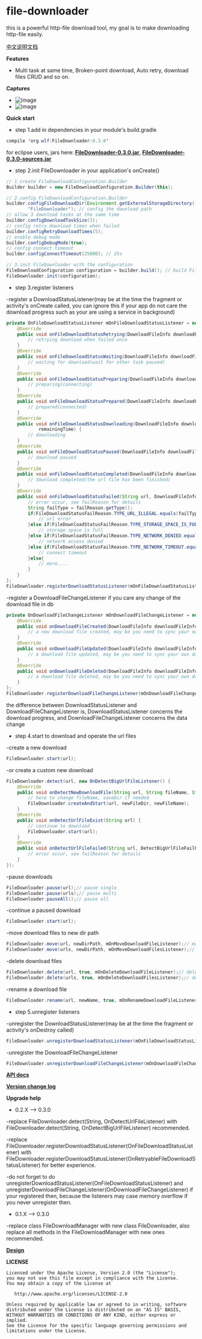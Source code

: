 # file-downloader

this is a powerful http-file download tool, my goal is to make downloading http-file easily.

[中文说明文档](https://github.com/wlfcolin/file-downloader/blob/master/README-zh.md)

**Features**
* Multi task at same time, Broken-point download, Auto retry, download files CRUD and so on.


**Captures**
* ![image](https://github.com/wlfcolin/file-downloader/blob/master/capture/simple_download.gif)
* ![image](https://github.com/wlfcolin/file-downloader/blob/master/capture/manager_download.gif)


**Quick start**
* step 1.add in dependencies in your module's build.gradle
``` java
compile 'org.wlf:FileDownloader:0.3.0'
``` 
for eclipse users, jars here:
**[FileDownloader-0.3.0.jar](https://github.com/wlfcolin/file-downloader/raw/master/download/release/FileDownloader-0.3.0.jar)**, 
**[FileDownloader-0.3.0-sources.jar](https://dl.bintray.com/wlfcolin/maven/org/wlf/FileDownloader/0.3.0/FileDownloader-0.3.0-sources.jar)**

* step 2.init FileDownloader in your application's onCreate()
``` java
// 1.create FileDownloadConfiguration.Builder
Builder builder = new FileDownloadConfiguration.Builder(this);

// 2.config FileDownloadConfiguration.Builder
builder.configFileDownloadDir(Environment.getExternalStorageDirectory().getAbsolutePath() + File.separator +
        "FileDownloader"); // config the download path
// allow 3 download tasks at the same time
builder.configDownloadTaskSize(3);
// config retry download times when failed
builder.configRetryDownloadTimes(5);
// enable debug mode
builder.configDebugMode(true);
// config connect timeout
builder.configConnectTimeout(25000); // 25s

// 3.init FileDownloader with the configuration
FileDownloadConfiguration configuration = builder.build(); // build FileDownloadConfiguration with the builder
FileDownloader.init(configuration);
```

* step 3.register listeners

-register a DownloadStatusListener(may be at the time the fragment or activity's onCreate called, 
you can ignore this if your app do not care the download progress such as your are using a service in background)
``` java
private OnFileDownloadStatusListener mOnFileDownloadStatusListener = new OnRetryableFileDownloadStatusListener() {
    @Override
    public void onFileDownloadStatusRetrying(DownloadFileInfo downloadFileInfo, int retryTimes) {
        // retrying download when failed once
    }
    @Override
    public void onFileDownloadStatusWaiting(DownloadFileInfo downloadFileInfo) {
        // waiting for download(wait for other task paused)
    }
    @Override
    public void onFileDownloadStatusPreparing(DownloadFileInfo downloadFileInfo) {
        // preparing(connecting)
    }
    @Override
    public void onFileDownloadStatusPrepared(DownloadFileInfo downloadFileInfo) {
        // prepared(connected)
    }
    @Override
    public void onFileDownloadStatusDownloading(DownloadFileInfo downloadFileInfo, float downloadSpeed, long
            remainingTime) {
        // downloading
    }
    @Override
    public void onFileDownloadStatusPaused(DownloadFileInfo downloadFileInfo) {
        // download paused
    }
    @Override
    public void onFileDownloadStatusCompleted(DownloadFileInfo downloadFileInfo) {
        // download completed(the url file has been finished)
    }
    @Override
    public void onFileDownloadStatusFailed(String url, DownloadFileInfo downloadFileInfo, FileDownloadStatusFailReason failReason) {
        // error occur, see failReason for details
        String failType = failReason.getType();
        if(FileDownloadStatusFailReason.TYPE_URL_ILLEGAL.equals(failType)){
            // url error
        }else if(FileDownloadStatusFailReason.TYPE_STORAGE_SPACE_IS_FULL.equals(failType)){
            // storage space is full
        }else if(FileDownloadStatusFailReason.TYPE_NETWORK_DENIED.equals(failType)){
            // network access denied
        }else if(FileDownloadStatusFailReason.TYPE_NETWORK_TIMEOUT.equals(failType)){
            // connect timeout
        }else{
            // more....
        }
    }
};
FileDownloader.registerDownloadStatusListener(mOnFileDownloadStatusListener);
```

-register a DownloadFileChangeListener if you care any change of the download file in db
``` java
private OnDownloadFileChangeListener mOnDownloadFileChangeListener = new OnDownloadFileChangeListener() {
    @Override
    public void onDownloadFileCreated(DownloadFileInfo downloadFileInfo) {
        // a new download file created, may be you need to sync your own data storage status, such as delete a record in your own database
    }
    @Override
    public void onDownloadFileUpdated(DownloadFileInfo downloadFileInfo, Type type) {
        // a download file updated, may be you need to sync your own data storage status, such as update a record in your own database
    }
    @Override
    public void onDownloadFileDeleted(DownloadFileInfo downloadFileInfo) {
        // a download file deleted, may be you need to sync your own data storage status, such as delete a record in your own database
    }
};
FileDownloader.registerDownloadFileChangeListener(mOnDownloadFileChangeListener);
```
the difference between DownloadStatusListener and DownloadFileChangeListener is, 
DownloadStatusListener concerns the download progress, and DownloadFileChangeListener concerns the data change 

* step 4.start to download and operate the url files

-create a new download
``` java
FileDownloader.start(url);
```

-or create a custom new download
``` java
FileDownloader.detect(url, new OnDetectBigUrlFileListener() {
    @Override
    public void onDetectNewDownloadFile(String url, String fileName, String saveDir, long fileSize) {
        // here to change fileName, saveDir if needed
        FileDownloader.createAndStart(url, newFileDir, newFileName);
    }
    @Override
    public void onDetectUrlFileExist(String url) {
        // continue to download
        FileDownloader.start(url);
    }
    @Override
    public void onDetectUrlFileFailed(String url, DetectBigUrlFileFailReason failReason) {
        // error occur, see failReason for details
    }
});
```

-pause downloads
``` java
FileDownloader.pause(url);// pause single
FileDownloader.pause(urls);// pause multi
FileDownloader.pauseAll();// pause all
```

-continue a paused download
``` java
FileDownloader.start(url);
```

-move download files to new dir path
``` java
FileDownloader.move(url, newDirPath, mOnMoveDownloadFileListener);// move single file
FileDownloader.move(urls, newDirPath, mOnMoveDownloadFilesListener);// move multi files
```

-delete download files
``` java
FileDownloader.delete(url, true, mOnDeleteDownloadFileListener);// delete single file
FileDownloader.delete(urls, true, mOnDeleteDownloadFilesListener);// delete multi files
```

-rename a download file
``` java
FileDownloader.rename(url, newName, true, mOnRenameDownloadFileListener);
```

* step 5.unregister listeners

-unregister the DownloadStatusListener(may be at the time the fragment or activity's onDestroy called)
``` java
FileDownloader.unregisterDownloadStatusListener(mOnFileDownloadStatusListener);
```

-unregister the DownloadFileChangeListener
``` java
FileDownloader.unregisterDownloadFileChangeListener(mOnDownloadFileChangeListener);
```


**[API docs](http://htmlpreview.github.io/?https://github.com/wlfcolin/file-downloader/raw/master/download/release/FileDownloader-0.3.0-javadoc/index.html)**


**[Version change log](https://github.com/wlfcolin/file-downloader/blob/master/CHANGELOG.md)**


**Upgrade help**

* 0.2.X --> 0.3.0

-replace FileDownloader.detect(String, OnDetectUrlFileListener) with FileDownloader.detect(String, OnDetectBigUrlFileListener) recommended.

-replace FileDownloader.registerDownloadStatusListener(OnFileDownloadStatusListener) with FileDownloader.registerDownloadStatusListener(OnRetryableFileDownloadStatusListener) 
 for better experience.

-do not forget to do unregisterDownloadStatusListener(OnFileDownloadStatusListener) and unregisterDownloadFileChangeListener(OnDownloadFileChangeListener) if your registered then, 
 because the listeners may case memory overflow if you never unregister then.

* 0.1.X --> 0.3.0

-replace class FileDownloadManager with new class FileDownloader, also replace all methods in the FileDownloadManager with new ones recommended.


**[Design](https://github.com/wlfcolin/file-downloader/blob/master/DESIGN.md)**


**LICENSE**
```
Licensed under the Apache License, Version 2.0 (the "License");
you may not use this file except in compliance with the License.
You may obtain a copy of the License at

   http://www.apache.org/licenses/LICENSE-2.0

Unless required by applicable law or agreed to in writing, software
distributed under the License is distributed on an "AS IS" BASIS,
WITHOUT WARRANTIES OR CONDITIONS OF ANY KIND, either express or implied.
See the License for the specific language governing permissions and
limitations under the License.
```
